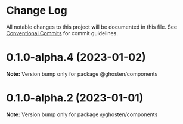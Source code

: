 # Change Log

All notable changes to this project will be documented in this file.
See [Conventional Commits](https://conventionalcommits.org) for commit guidelines.

# 0.1.0-alpha.4 (2023-01-02)

**Note:** Version bump only for package @ghosten/components

# 0.1.0-alpha.2 (2023-01-01)

**Note:** Version bump only for package @ghosten/components
